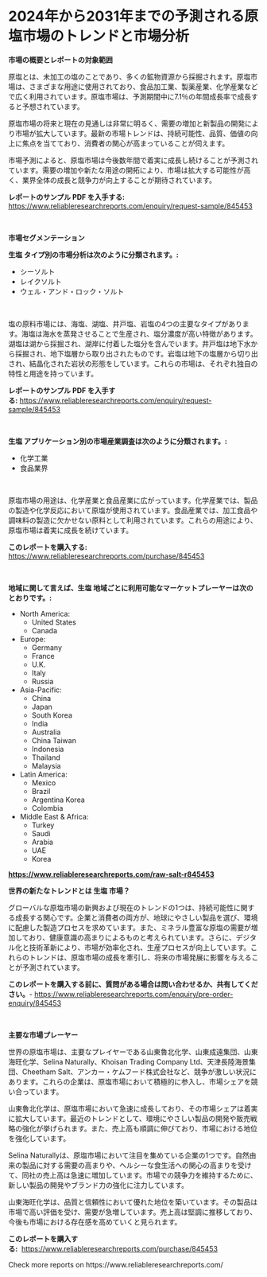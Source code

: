 <p><h1>2024年から2031年までの予測される原塩市場のトレンドと市場分析</h1></p><p><strong>市場の概要とレポートの対象範囲</strong></p>
<p><p>原塩とは、未加工の塩のことであり、多くの鉱物資源から採掘されます。原塩市場は、さまざまな用途に使用されており、食品加工業、製薬産業、化学産業などで広く利用されています。原塩市場は、予測期間中に7.1％の年間成長率で成長すると予想されています。</p><p>原塩市場の将来と現在の見通しは非常に明るく、需要の増加と新製品の開発により市場が拡大しています。最新の市場トレンドは、持続可能性、品質、価値の向上に焦点を当てており、消費者の関心が高まっていることが伺えます。</p><p>市場予測によると、原塩市場は今後数年間で着実に成長し続けることが予測されています。需要の増加や新たな用途の開拓により、市場は拡大する可能性が高く、業界全体の成長と競争力が向上することが期待されています。</p></p>
<p><strong>レポートのサンプル PDF を入手する:</strong> <a href="https://www.reliableresearchreports.com/enquiry/request-sample/845453">https://www.reliableresearchreports.com/enquiry/request-sample/845453</a></p>
<p>&nbsp;</p>
<p><strong>市場セグメンテーション</strong></p>
<p><strong>生塩 タイプ別の市場分析は次のように分類されます。:</strong></p>
<p><ul><li>シーソルト</li><li>レイクソルト</li><li>ウェル・アンド・ロック・ソルト</li></ul></p>
<p>&nbsp;</p>
<p><p>塩の原料市場には、海塩、湖塩、井戸塩、岩塩の4つの主要なタイプがあります。海塩は海水を蒸発させることで生産され、塩分濃度が高い特徴があります。湖塩は湖から採掘され、湖岸に付着した塩分を含んでいます。井戸塩は地下水から採掘され、地下塩層から取り出されたものです。岩塩は地下の塩層から切り出され、結晶化された岩状の形態をしています。これらの市場は、それぞれ独自の特性と用途を持っています。</p></p>
<p><strong>レポートのサンプル PDF を入手する:</strong>&nbsp;<a href="https://www.reliableresearchreports.com/enquiry/request-sample/845453">https://www.reliableresearchreports.com/enquiry/request-sample/845453</a></p>
<p>&nbsp;</p>
<p><strong> 生塩 アプリケーション別の市場産業調査は次のように分類されます。:</strong></p>
<p><ul><li>化学工業</li><li>食品業界</li></ul></p>
<p>&nbsp;</p>
<p><p>原塩市場の用途は、化学産業と食品産業に広がっています。化学産業では、製品の製造や化学反応において原塩が使用されています。食品産業では、加工食品や調味料の製造に欠かせない原料として利用されています。これらの用途により、原塩市場は着実に成長を続けています。</p></p>
<p><strong>このレポートを購入する:</strong>&nbsp; <a href="https://www.reliableresearchreports.com/purchase/845453">https://www.reliableresearchreports.com/purchase/845453</a></p>
<p>&nbsp;</p>
<p><strong>地域に関して言えば、生塩 地域ごとに利用可能なマーケットプレーヤーは次のとおりです。:</strong></p>
<p><ul>
    <li>
        North America:
        <ul>
            <li>United States</li>
            <li>Canada</li>
        </ul>
    </li>
    <li>
        Europe:
        <ul>
            <li>Germany</li>
            <li>France</li>
            <li>U.K.</li>
            <li>Italy</li>
            <li>Russia</li>
        </ul>
    </li>
    <li>
        Asia-Pacific:
        <ul>
            <li>China</li>
            <li>Japan</li>
            <li>South Korea</li>
            <li>India</li>
            <li>Australia</li>
            <li>China Taiwan</li>
            <li>Indonesia</li>
            <li>Thailand</li>
            <li>Malaysia</li>
        </ul>
    </li>
    <li>
        Latin America:
        <ul>
            <li>Mexico</li>
            <li>Brazil</li>
            <li>Argentina Korea</li>
            <li>Colombia</li>
        </ul>
    </li>
    <li>
        Middle East & Africa:
        <ul>
            <li>Turkey</li>
            <li>Saudi</li>
            <li>Arabia</li>
            <li>UAE</li>
            <li>Korea</li>
        </ul>
    </li>
    </ul></p>
<p><strong><a href="https://www.reliableresearchreports.com/raw-salt-r845453">https://www.reliableresearchreports.com/raw-salt-r845453</a></strong>&nbsp;</p>
<p><strong>世界の新たなトレンドとは 生塩 市場？</strong></p>
<p><p>グローバルな原塩市場の新興および現在のトレンドの1つは、持続可能性に関する成長する関心です。企業と消費者の両方が、地球にやさしい製品を選び、環境に配慮した製造プロセスを求めています。また、ミネラル豊富な原塩の需要が増加しており、健康意識の高まりによるものと考えられています。さらに、デジタル化と技術革新により、市場が効率化され、生産プロセスが向上しています。これらのトレンドは、原塩市場の成長を牽引し、将来の市場発展に影響を与えることが予測されています。</p></p>
<p><strong>このレポートを購入する前に、質問がある場合は問い合わせるか、共有してください。</strong>- <a href="https://www.reliableresearchreports.com/enquiry/pre-order-enquiry/845453">https://www.reliableresearchreports.com/enquiry/pre-order-enquiry/845453</a></p>
<p>&nbsp;</p>
<p><strong>主要な市場プレーヤー</strong></p>
<p><p>世界の原塩市場は、主要なプレイヤーである山東魯北化学、山東成遠集団、山東海旺化学、Selina Naturally、Khoisan Trading Company Ltd、天津長陸海景集団、Cheetham Salt、アンカー・ケムフード株式会社など、競争が激しい状況にあります。これらの企業は、原塩市場において積極的に参入し、市場シェアを競い合っています。</p><p>山東魯北化学は、原塩市場において急速に成長しており、その市場シェアは着実に拡大しています。最近のトレンドとして、環境にやさしい製品の開発や販売戦略の強化が挙げられます。また、売上高も順調に伸びており、市場における地位を強化しています。</p><p>Selina Naturallyは、原塩市場において注目を集めている企業の1つです。自然由来の製品に対する需要の高まりや、ヘルシーな食生活への関心の高まりを受けて、同社の売上高は急速に増加しています。市場での競争力を維持するために、新しい製品の開発やブランド力の強化に注力しています。</p><p>山東海旺化学は、品質と信頼性において優れた地位を築いています。その製品は市場で高い評価を受け、需要が急増しています。売上高は堅調に推移しており、今後も市場における存在感を高めていくと見られます。</p></p>
<p><strong>このレポートを購入する:</strong>&nbsp;&nbsp;<a href="https://www.reliableresearchreports.com/purchase/845453">https://www.reliableresearchreports.com/purchase/845453</a></p>
<p>Check more reports on https://www.reliableresearchreports.com/</p>